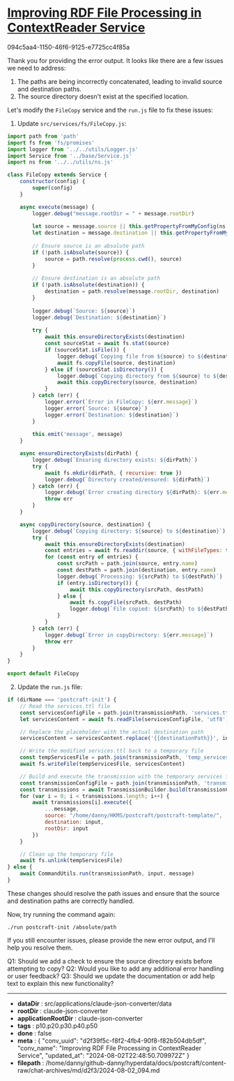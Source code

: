 # [Improving RDF File Processing in ContextReader Service](https://claude.ai/chat/d2f39f5c-f8f2-4fb4-90f8-f82b504db5df)

094c5aa4-1150-46f6-9125-e7725cc4f85a

 Thank you for providing the error output. It looks like there are a few issues we need to address:

1. The paths are being incorrectly concatenated, leading to invalid source and destination paths.
2. The source directory doesn't exist at the specified location.

Let's modify the `FileCopy` service and the `run.js` file to fix these issues:

1. Update `src/services/fs/FileCopy.js`:

```javascript
import path from 'path'
import fs from 'fs/promises'
import logger from '../../utils/Logger.js'
import Service from '../base/Service.js'
import ns from '../../utils/ns.js'

class FileCopy extends Service {
    constructor(config) {
        super(config)
    }

    async execute(message) {
        logger.debug("message.rootDir = " + message.rootDir)
        
        let source = message.source || this.getPropertyFromMyConfig(ns.trm.source)
        let destination = message.destination || this.getPropertyFromMyConfig(ns.trm.destination)
        
        // Ensure source is an absolute path
        if (!path.isAbsolute(source)) {
            source = path.resolve(process.cwd(), source)
        }
        
        // Ensure destination is an absolute path
        if (!path.isAbsolute(destination)) {
            destination = path.resolve(message.rootDir, destination)
        }
        
        logger.debug(`Source: ${source}`)
        logger.debug(`Destination: ${destination}`)
        
        try {
            await this.ensureDirectoryExists(destination)
            const sourceStat = await fs.stat(source)
            if (sourceStat.isFile()) {
                logger.debug(`Copying file from ${source} to ${destination}`)
                await fs.copyFile(source, destination)
            } else if (sourceStat.isDirectory()) {
                logger.debug(`Copying directory from ${source} to ${destination}`)
                await this.copyDirectory(source, destination)
            }
        } catch (err) {
            logger.error(`Error in FileCopy: ${err.message}`)
            logger.error(`Source: ${source}`)
            logger.error(`Destination: ${destination}`)
        }
        
        this.emit('message', message)
    }

    async ensureDirectoryExists(dirPath) {
        logger.debug(`Ensuring directory exists: ${dirPath}`)
        try {
            await fs.mkdir(dirPath, { recursive: true })
            logger.debug(`Directory created/ensured: ${dirPath}`)
        } catch (err) {
            logger.debug(`Error creating directory ${dirPath}: ${err.message}`)
            throw err
        }
    }

    async copyDirectory(source, destination) {
        logger.debug(`Copying directory: ${source} to ${destination}`)
        try {
            await this.ensureDirectoryExists(destination)
            const entries = await fs.readdir(source, { withFileTypes: true })
            for (const entry of entries) {
                const srcPath = path.join(source, entry.name)
                const destPath = path.join(destination, entry.name)
                logger.debug(`Processing: ${srcPath} to ${destPath}`)
                if (entry.isDirectory()) {
                    await this.copyDirectory(srcPath, destPath)
                } else {
                    await fs.copyFile(srcPath, destPath)
                    logger.debug(`File copied: ${srcPath} to ${destPath}`)
                }
            }
        } catch (err) {
            logger.debug(`Error in copyDirectory: ${err.message}`)
            throw err
        }
    }
}

export default FileCopy
```

2. Update the `run.js` file:

```javascript
if (dirName === 'postcraft-init') {
    // Read the services.ttl file
    const servicesConfigFile = path.join(transmissionPath, 'services.ttl')
    let servicesContent = await fs.readFile(servicesConfigFile, 'utf8')

    // Replace the placeholder with the actual destination path
    servicesContent = servicesContent.replace('{{destinationPath}}', input)

    // Write the modified services.ttl back to a temporary file
    const tempServicesFile = path.join(transmissionPath, 'temp_services.ttl')
    await fs.writeFile(tempServicesFile, servicesContent)

    // Build and execute the transmission with the temporary services file
    const transmissionConfigFile = path.join(transmissionPath, 'transmission.ttl')
    const transmissions = await TransmissionBuilder.build(transmissionConfigFile, tempServicesFile)
    for (var i = 0; i < transmissions.length; i++) {
        await transmissions[i].execute({
            ...message,
            source: "/home/danny/HKMS/postcraft/postcraft-template/",
            destination: input,
            rootDir: input
        })
    }

    // Clean up the temporary file
    await fs.unlink(tempServicesFile)
} else {
    await CommandUtils.run(transmissionPath, input, message)
}
```

These changes should resolve the path issues and ensure that the source and destination paths are correctly handled. 

Now, try running the command again:

```
./run postcraft-init /absolute/path
```

If you still encounter issues, please provide the new error output, and I'll help you resolve them.

Q1: Should we add a check to ensure the source directory exists before attempting to copy?
Q2: Would you like to add any additional error handling or user feedback?
Q3: Should we update the documentation or add help text to explain this new functionality?

---

* **dataDir** : src/applications/claude-json-converter/data
* **rootDir** : claude-json-converter
* **applicationRootDir** : claude-json-converter
* **tags** : p10.p20.p30.p40.p50
* **done** : false
* **meta** : {
  "conv_uuid": "d2f39f5c-f8f2-4fb4-90f8-f82b504db5df",
  "conv_name": "Improving RDF File Processing in ContextReader Service",
  "updated_at": "2024-08-02T22:48:50.709972Z"
}
* **filepath** : /home/danny/github-danny/hyperdata/docs/postcraft/content-raw/chat-archives/md/d2f3/2024-08-02_094.md